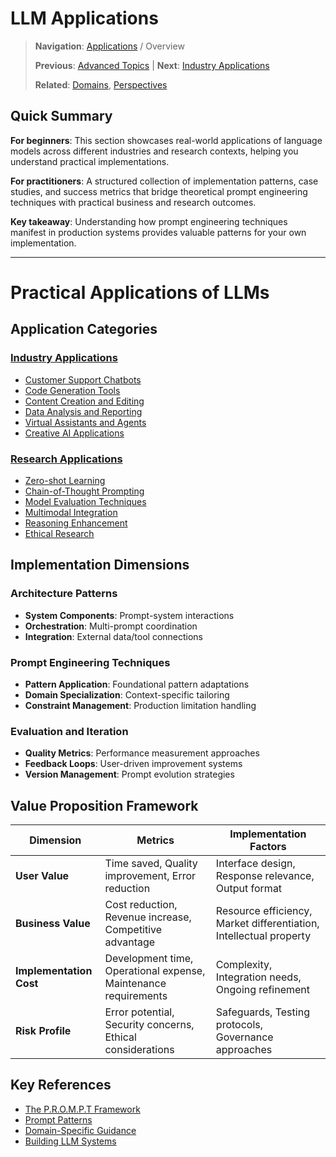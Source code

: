 # LLM Applications

> **Navigation**: [Applications](../applications) / Overview
> 
> **Previous**: [Advanced Topics](../advanced/system_design.md) | **Next**: [Industry Applications](./industry/README.md)
> 
> **Related**: [Domains](../domains), [Perspectives](../perspectives)

## Quick Summary

**For beginners**: This section showcases real-world applications of language models across different industries and research contexts, helping you understand practical implementations.

**For practitioners**: A structured collection of implementation patterns, case studies, and success metrics that bridge theoretical prompt engineering techniques with practical business and research outcomes.

**Key takeaway**: Understanding how prompt engineering techniques manifest in production systems provides valuable patterns for your own implementation.

---

# Practical Applications of LLMs

## Application Categories

### [Industry Applications](./industry/README.md)
- [Customer Support Chatbots](./industry/customer_support.md)
- [Code Generation Tools](./industry/code_generation.md)
- [Content Creation and Editing](./industry/content_creation.md)
- [Data Analysis and Reporting](./industry/data_analysis.md)
- [Virtual Assistants and Agents](./industry/virtual_assistants.md)
- [Creative AI Applications](./industry/creative_ai.md)

### [Research Applications](./research/README.md)
- [Zero-shot Learning](./research/zero_shot.md)
- [Chain-of-Thought Prompting](./research/chain_of_thought.md)
- [Model Evaluation Techniques](./research/evaluation.md)
- [Multimodal Integration](./research/multimodal.md)
- [Reasoning Enhancement](./research/reasoning.md)
- [Ethical Research](./research/ethics.md)

## Implementation Dimensions

### Architecture Patterns
- **System Components**: Prompt-system interactions
- **Orchestration**: Multi-prompt coordination
- **Integration**: External data/tool connections

### Prompt Engineering Techniques
- **Pattern Application**: Foundational pattern adaptations
- **Domain Specialization**: Context-specific tailoring
- **Constraint Management**: Production limitation handling

### Evaluation and Iteration
- **Quality Metrics**: Performance measurement approaches
- **Feedback Loops**: User-driven improvement systems
- **Version Management**: Prompt evolution strategies

## Value Proposition Framework

| Dimension | Metrics | Implementation Factors |
|-----------|---------|------------------------|
| **User Value** | Time saved, Quality improvement, Error reduction | Interface design, Response relevance, Output format |
| **Business Value** | Cost reduction, Revenue increase, Competitive advantage | Resource efficiency, Market differentiation, Intellectual property |
| **Implementation Cost** | Development time, Operational expense, Maintenance requirements | Complexity, Integration needs, Ongoing refinement |
| **Risk Profile** | Error potential, Security concerns, Ethical considerations | Safeguards, Testing protocols, Governance approaches |

## Key References
- [The P.R.O.M.P.T Framework](../fundamentals/prompt_framework.md)
- [Prompt Patterns](../prompt_patterns/README.md)
- [Domain-Specific Guidance](../domains/README.md)
- [Building LLM Systems](../perspectives/building_llm_systems/README.md)